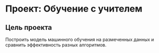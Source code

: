 # Проект: Обучение с учителем

## Цель проекта
Построить модель машинного обучения на размеченных данных и сравнить эффективность разных алгоритмов.
